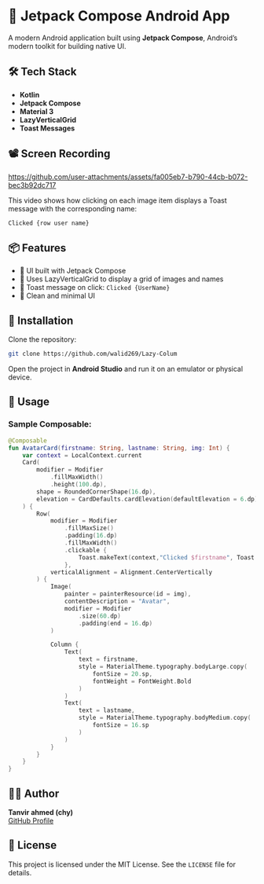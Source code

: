# 🚀 Jetpack Compose Android App

A modern Android application built using **Jetpack Compose**, Android’s modern toolkit for building native UI.

## 🛠 Tech Stack

- **Kotlin**
- **Jetpack Compose**
- **Material 3**
- **LazyVerticalGrid**
- **Toast Messages**

## 📽️ Screen Recording

https://github.com/user-attachments/assets/fa005eb7-b790-44cb-b072-bec3b92dc717



This video shows how clicking on each image item displays a Toast message with the corresponding name:

```
Clicked {row user name}
```


## 📦 Features

- 🎨 UI built with Jetpack Compose
- 🧱 Uses LazyVerticalGrid to display a grid of images and names
- 🔔 Toast message on click: `Clicked {UserName}`
- 🧼 Clean and minimal UI

## 🧰 Installation

Clone the repository:
```bash
git clone https://github.com/walid269/Lazy-Colum
```

Open the project in **Android Studio** and run it on an emulator or physical device.

## 📄 Usage

### Sample Composable:
```kotlin
@Composable
fun AvatarCard(firstname: String, lastname: String, img: Int) {
    var context = LocalContext.current
    Card(
        modifier = Modifier
            .fillMaxWidth()
            .height(100.dp),
        shape = RoundedCornerShape(16.dp),
        elevation = CardDefaults.cardElevation(defaultElevation = 6.dp)
    ) {
        Row(
            modifier = Modifier
                .fillMaxSize()
                .padding(16.dp)
                .fillMaxWidth()
                .clickable {
                    Toast.makeText(context,"Clicked $firstname", Toast.LENGTH_SHORT).show()
                },
            verticalAlignment = Alignment.CenterVertically
        ) {
            Image(
                painter = painterResource(id = img),
                contentDescription = "Avatar",
                modifier = Modifier
                    .size(60.dp)
                    .padding(end = 16.dp)
            )

            Column {
                Text(
                    text = firstname,
                    style = MaterialTheme.typography.bodyLarge.copy(
                        fontSize = 20.sp,
                        fontWeight = FontWeight.Bold
                    )
                )
                Text(
                    text = lastname,
                    style = MaterialTheme.typography.bodyMedium.copy(
                        fontSize = 16.sp
                    )
                )
            }
        }
    }
}

```

## 🧑‍💻 Author

**Tanvir ahmed (chy)**  
[GitHub Profile](https://github.com/walid269)

## 📜 License

This project is licensed under the MIT License. See the `LICENSE` file for details.
